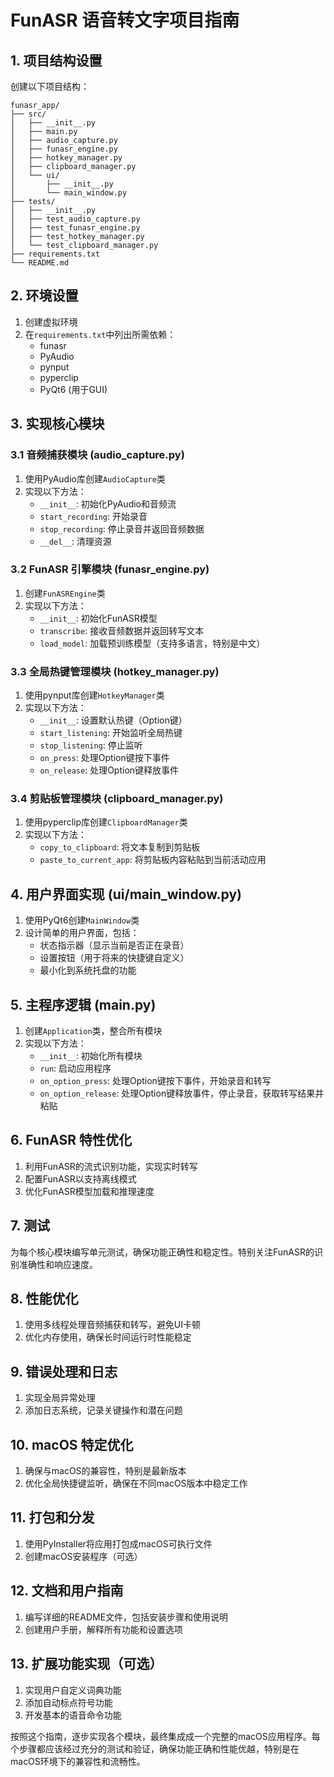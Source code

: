 # FunASR 语音转文字项目指南

## 1. 项目结构设置

创建以下项目结构：

```
funasr_app/
├── src/
│   ├── __init__.py
│   ├── main.py
│   ├── audio_capture.py
│   ├── funasr_engine.py
│   ├── hotkey_manager.py
│   ├── clipboard_manager.py
│   └── ui/
│       ├── __init__.py
│       └── main_window.py
├── tests/
│   ├── __init__.py
│   ├── test_audio_capture.py
│   ├── test_funasr_engine.py
│   ├── test_hotkey_manager.py
│   └── test_clipboard_manager.py
├── requirements.txt
└── README.md
```

## 2. 环境设置

1. 创建虚拟环境
2. 在`requirements.txt`中列出所需依赖：
   - funasr
   - PyAudio
   - pynput
   - pyperclip
   - PyQt6 (用于GUI)

## 3. 实现核心模块

### 3.1 音频捕获模块 (audio_capture.py)

1. 使用PyAudio库创建`AudioCapture`类
2. 实现以下方法：
   - `__init__`: 初始化PyAudio和音频流
   - `start_recording`: 开始录音
   - `stop_recording`: 停止录音并返回音频数据
   - `__del__`: 清理资源

### 3.2 FunASR 引擎模块 (funasr_engine.py)

1. 创建`FunASREngine`类
2. 实现以下方法：
   - `__init__`: 初始化FunASR模型
   - `transcribe`: 接收音频数据并返回转写文本
   - `load_model`: 加载预训练模型（支持多语言，特别是中文）

### 3.3 全局热键管理模块 (hotkey_manager.py)

1. 使用pynput库创建`HotkeyManager`类
2. 实现以下方法：
   - `__init__`: 设置默认热键（Option键）
   - `start_listening`: 开始监听全局热键
   - `stop_listening`: 停止监听
   - `on_press`: 处理Option键按下事件
   - `on_release`: 处理Option键释放事件

### 3.4 剪贴板管理模块 (clipboard_manager.py)

1. 使用pyperclip库创建`ClipboardManager`类
2. 实现以下方法：
   - `copy_to_clipboard`: 将文本复制到剪贴板
   - `paste_to_current_app`: 将剪贴板内容粘贴到当前活动应用

## 4. 用户界面实现 (ui/main_window.py)

1. 使用PyQt6创建`MainWindow`类
2. 设计简单的用户界面，包括：
   - 状态指示器（显示当前是否正在录音）
   - 设置按钮（用于将来的快捷键自定义）
   - 最小化到系统托盘的功能

## 5. 主程序逻辑 (main.py)

1. 创建`Application`类，整合所有模块
2. 实现以下方法：
   - `__init__`: 初始化所有模块
   - `run`: 启动应用程序
   - `on_option_press`: 处理Option键按下事件，开始录音和转写
   - `on_option_release`: 处理Option键释放事件，停止录音，获取转写结果并粘贴

## 6. FunASR 特性优化

1. 利用FunASR的流式识别功能，实现实时转写
2. 配置FunASR以支持离线模式
3. 优化FunASR模型加载和推理速度

## 7. 测试

为每个核心模块编写单元测试，确保功能正确性和稳定性。特别关注FunASR的识别准确性和响应速度。

## 8. 性能优化

1. 使用多线程处理音频捕获和转写，避免UI卡顿
2. 优化内存使用，确保长时间运行时性能稳定

## 9. 错误处理和日志

1. 实现全局异常处理
2. 添加日志系统，记录关键操作和潜在问题

## 10. macOS 特定优化

1. 确保与macOS的兼容性，特别是最新版本
2. 优化全局快捷键监听，确保在不同macOS版本中稳定工作

## 11. 打包和分发

1. 使用PyInstaller将应用打包成macOS可执行文件
2. 创建macOS安装程序（可选）

## 12. 文档和用户指南

1. 编写详细的README文件，包括安装步骤和使用说明
2. 创建用户手册，解释所有功能和设置选项

## 13. 扩展功能实现（可选）

1. 实现用户自定义词典功能
2. 添加自动标点符号功能
3. 开发基本的语音命令功能

按照这个指南，逐步实现各个模块，最终集成成一个完整的macOS应用程序。每个步骤都应该经过充分的测试和验证，确保功能正确和性能优越，特别是在macOS环境下的兼容性和流畅性。